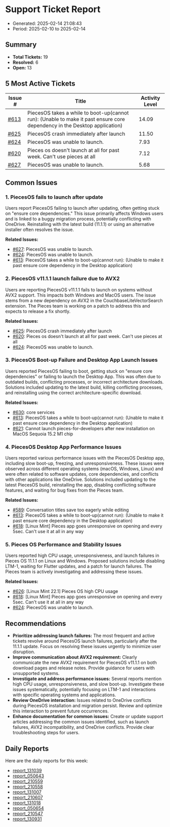 # Support Ticket Report
- Generated: 2025-02-14 21:08:43
- Period: 2025-02-10 to 2025-02-14

## Summary
- **Total Tickets:** 19
- **Resolved:** 6
- **Open:** 13

## 5 Most Active Tickets
| Issue # | Title | Activity Level |
|---------|-------|----------------|
| [#613](https://github.com/pieces-app/support/issues/613) | PiecesOS takes a while to boot-up(cannot run): (Unable to make it past ensure core dependency in the Desktop application) | 14.09 |
| [#625](https://github.com/pieces-app/support/issues/625) | PiecesOS crash immediately after launch | 11.50 |
| [#624](https://github.com/pieces-app/support/issues/624) | PiecesOS was unable to launch. | 7.93 |
| [#620](https://github.com/pieces-app/support/issues/620) | Pieces os doesn't launch at all for past week. Can't use pieces at all | 7.12 |
| [#627](https://github.com/pieces-app/support/issues/627) | PiecesOS was unable to launch. | 5.68 |

## Common Issues
### 1. PiecesOS fails to launch after update
Users report PiecesOS failing to launch after updating, often getting stuck on "ensure core dependencies." This issue primarily affects Windows users and is linked to a buggy migration process, potentially conflicting with OneDrive. Reinstalling with the latest build (11.1.1) or using an alternative installer often resolves the issue.

**Related Issues:**
- [#627](https://github.com/pieces-app/support/issues/627): PiecesOS was unable to launch.
- [#624](https://github.com/pieces-app/support/issues/624): PiecesOS was unable to launch.
- [#613](https://github.com/pieces-app/support/issues/613): PiecesOS takes a while to boot-up(cannot run): (Unable to make it past ensure core dependency in the Desktop application)

### 2. PiecesOS v11.1.1 launch failure due to AVX2
Users are reporting PiecesOS v11.1.1 fails to launch on systems without AVX2 support. This impacts both Windows and MacOS users. The issue stems from a new dependency on AVX2 in the CouchbaseLiteVectorSearch extension. The Pieces team is working on a patch to address this and expects to release a fix shortly.

**Related Issues:**
- [#625](https://github.com/pieces-app/support/issues/625): PiecesOS crash immediately after launch
- [#620](https://github.com/pieces-app/support/issues/620): Pieces os doesn't launch at all for past week. Can't use pieces at all
- [#624](https://github.com/pieces-app/support/issues/624): PiecesOS was unable to launch.

### 3. PiecesOS Boot-up Failure and Desktop App Launch Issues
Users reported PiecesOS failing to boot, getting stuck on "ensure core dependencies" or failing to launch the Desktop App. This was often due to outdated builds, conflicting processes, or incorrect architecture downloads. Solutions included updating to the latest build, killing conflicting processes, and reinstalling using the correct architecture-specific download.

**Related Issues:**
- [#630](https://github.com/pieces-app/support/issues/630): core services
- [#613](https://github.com/pieces-app/support/issues/613): PiecesOS takes a while to boot-up(cannot run): (Unable to make it past ensure core dependency in the Desktop application)
- [#621](https://github.com/pieces-app/support/issues/621): Cannot launch pieces-for-developers after new installation on MacOS Sequoia 15.2 M1 chip

### 4. PiecesOS Desktop App Performance Issues
Users reported various performance issues with the PiecesOS Desktop app, including slow boot-up, freezing, and unresponsiveness. These issues were observed across different operating systems (macOS, Windows, Linux) and were often related to software updates, core dependencies, and conflicts with other applications like OneDrive. Solutions included updating to the latest PiecesOS build, reinstalling the app, disabling conflicting software features, and waiting for bug fixes from the Pieces team.

**Related Issues:**
- [#589](https://github.com/pieces-app/support/issues/589): Conversation titles save too eagerly while editing
- [#613](https://github.com/pieces-app/support/issues/613): PiecesOS takes a while to boot-up(cannot run): (Unable to make it past ensure core dependency in the Desktop application)
- [#618](https://github.com/pieces-app/support/issues/618): [Linux Mint] Pieces app goes unresponsive on opening and every 5sec. Can't use it at all in any way

### 5. Pieces OS Performance and Stability Issues
Users reported high CPU usage, unresponsiveness, and launch failures in Pieces OS 11.1.1 on Linux and Windows. Proposed solutions include disabling LTM-1, waiting for Flutter updates, and a patch for launch failures. The Pieces team is actively investigating and addressing these issues.

**Related Issues:**
- [#626](https://github.com/pieces-app/support/issues/626): [Linux Mint 22.1] Pieces OS high CPU usage
- [#618](https://github.com/pieces-app/support/issues/618): [Linux Mint] Pieces app goes unresponsive on opening and every 5sec. Can't use it at all in any way
- [#624](https://github.com/pieces-app/support/issues/624): PiecesOS was unable to launch.


## Recommendations
- **Prioritize addressing launch failures:** The most frequent and active tickets revolve around PiecesOS launch failures, particularly after the 11.1.1 update. Focus on resolving these issues urgently to minimize user disruption.
- **Improve communication about AVX2 requirement:** Clearly communicate the new AVX2 requirement for PiecesOS v11.1.1 on both download pages and release notes. Provide guidance for users with unsupported systems.
- **Investigate and address performance issues:** Several reports mention high CPU usage, unresponsiveness, and slow boot-up. Investigate these issues systematically, potentially focusing on LTM-1 and interactions with specific operating systems and applications.
- **Review OneDrive interaction:** Issues related to OneDrive conflicts during PiecesOS installation and migration persist. Review and optimize this interaction to prevent future occurrences.
- **Enhance documentation for common issues:** Create or update support articles addressing the common issues identified, such as launch failures, AVX2 incompatibility, and OneDrive conflicts. Provide clear troubleshooting steps for users.

## Daily Reports
Here are the daily reports for this week:

- [report_131039](daily/2025-02-11/report_131039.md)
- [report_050643](daily/2025-02-11/report_050643.md)
- [report_210559](daily/2025-02-11/report_210559.md)
- [report_210558](daily/2025-02-12/report_210558.md)
- [report_131007](daily/2025-02-12/report_131007.md)
- [report_210607](daily/2025-02-13/report_210607.md)
- [report_131018](daily/2025-02-13/report_131018.md)
- [report_050654](daily/2025-02-13/report_050654.md)
- [report_210547](daily/2025-02-14/report_210547.md)
- [report_130931](daily/2025-02-14/report_130931.md)
